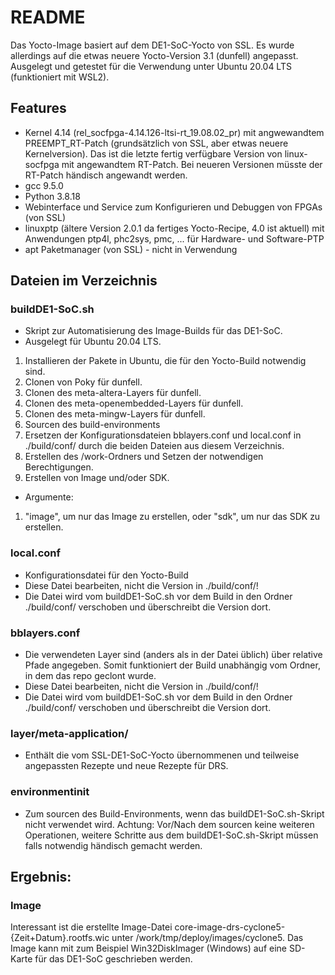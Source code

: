 # README

Das Yocto-Image basiert auf dem DE1-SoC-Yocto von SSL.
Es wurde allerdings auf die etwas neuere Yocto-Version 3.1 (dunfell) angepasst.
Ausgelegt und getestet für die Verwendung unter Ubuntu 20.04 LTS (funktioniert mit WSL2).

## Features

- Kernel 4.14 (rel_socfpga-4.14.126-ltsi-rt_19.08.02_pr) mit angwewandtem PREEMPT_RT-Patch (grundsätzlich von SSL, aber etwas neuere Kernelversion). Das ist die letzte fertig verfügbare Version von linux-socfpga mit angewandtem RT-Patch. Bei neueren Versionen müsste der RT-Patch händisch angewandt werden.
- gcc 9.5.0
- Python 3.8.18
- Webinterface und Service zum Konfigurieren und Debuggen von FPGAs (von SSL)
- linuxptp (ältere Version 2.0.1 da fertiges Yocto-Recipe, 4.0 ist aktuell) mit Anwendungen ptp4l, phc2sys, pmc, ... für Hardware- und Software-PTP
- apt Paketmanager (von SSL) - nicht in Verwendung

## Dateien im Verzeichnis

### buildDE1-SoC.sh

- Skript zur Automatisierung des Image-Builds für das DE1-SoC.
- Ausgelegt für Ubuntu 20.04 LTS.

1. Installieren der Pakete in Ubuntu, die für den Yocto-Build notwendig sind.
2. Clonen von Poky für dunfell.
3. Clonen des meta-altera-Layers für dunfell.
4. Clonen des meta-openembedded-Layers für dunfell.
5. Clonen des meta-mingw-Layers für dunfell.
6. Sourcen des build-environments
7. Ersetzen der Konfigurationsdateien bblayers.conf und local.conf in ./build/conf/ durch die beiden Dateien aus diesem Verzeichnis.
8. Erstellen des /work-Ordners und Setzen der notwendigen Berechtigungen.
9. Erstellen von Image und/oder SDK.

- Argumente:

1. "image", um nur das Image zu erstellen, oder "sdk", um nur das SDK zu erstellen.

### local.conf

- Konfigurationsdatei für den Yocto-Build
- Diese Datei bearbeiten, nicht die Version in ./build/conf/!
- Die Datei wird vom buildDE1-SoC.sh vor dem Build in den Ordner ./build/conf/ verschoben und überschreibt die Version dort.

### bblayers.conf

- Die verwendeten Layer sind (anders als in der Datei üblich) über relative Pfade angegeben. Somit funktioniert der Build unabhängig vom Ordner, in dem das repo geclont wurde.
- Diese Datei bearbeiten, nicht die Version in ./build/conf/!
- Die Datei wird vom buildDE1-SoC.sh vor dem Build in den Ordner ./build/conf/ verschoben und überschreibt die Version dort.

### layer/meta-application/

- Enthält die vom SSL-DE1-SoC-Yocto übernommenen und teilweise angepassten Rezepte und neue Rezepte für DRS.

### environmentinit

- Zum sourcen des Build-Environments, wenn das buildDE1-SoC.sh-Skript nicht verwendet wird. Achtung: Vor/Nach dem sourcen keine weiteren Operationen, weitere Schritte aus dem buildDE1-SoC.sh-Skript müssen falls notwendig händisch gemacht werden.

## Ergebnis:

### Image

Interessant ist die erstellte Image-Datei core-image-drs-cyclone5-{Zeit+Datum}.rootfs.wic unter /work/tmp/deploy/images/cyclone5.
Das Image kann mit zum Beispiel Win32DiskImager (Windows) auf eine SD-Karte für das DE1-SoC geschrieben werden.

